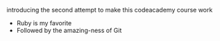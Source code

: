 introducing the second attempt to make this codeacademy course work
* Ruby is my favorite
* Followed by the amazing-ness of Git